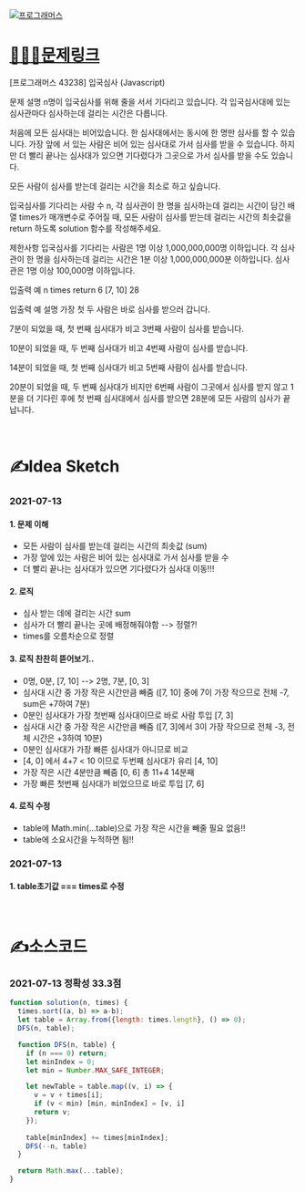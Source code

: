 [![프로그래머스](../프로그래머스표지.jpg)](https://programmers.co.kr/learn/courses/30/lessons/43238)
# [👩🏻‍💻문제링크](https://programmers.co.kr/learn/courses/30/lessons/43238)

[프로그래머스 43238] 입국심사 (Javascript)

문제 설명
n명이 입국심사를 위해 줄을 서서 기다리고 있습니다. 각 입국심사대에 있는 심사관마다 심사하는데 걸리는 시간은 다릅니다.

처음에 모든 심사대는 비어있습니다. 한 심사대에서는 동시에 한 명만 심사를 할 수 있습니다. 가장 앞에 서 있는 사람은 비어 있는 심사대로 가서 심사를 받을 수 있습니다. 하지만 더 빨리 끝나는 심사대가 있으면 기다렸다가 그곳으로 가서 심사를 받을 수도 있습니다.

모든 사람이 심사를 받는데 걸리는 시간을 최소로 하고 싶습니다.

입국심사를 기다리는 사람 수 n, 각 심사관이 한 명을 심사하는데 걸리는 시간이 담긴 배열 times가 매개변수로 주어질 때, 모든 사람이 심사를 받는데 걸리는 시간의 최솟값을 return 하도록 solution 함수를 작성해주세요.

제한사항
입국심사를 기다리는 사람은 1명 이상 1,000,000,000명 이하입니다.
각 심사관이 한 명을 심사하는데 걸리는 시간은 1분 이상 1,000,000,000분 이하입니다.
심사관은 1명 이상 100,000명 이하입니다.

입출력 예
n	times	return
6	[7, 10]	28

입출력 예 설명
가장 첫 두 사람은 바로 심사를 받으러 갑니다.

7분이 되었을 때, 첫 번째 심사대가 비고 3번째 사람이 심사를 받습니다.

10분이 되었을 때, 두 번째 심사대가 비고 4번째 사람이 심사를 받습니다.

14분이 되었을 때, 첫 번째 심사대가 비고 5번째 사람이 심사를 받습니다.

20분이 되었을 때, 두 번째 심사대가 비지만 6번째 사람이 그곳에서 심사를 받지 않고 1분을 더 기다린 후에 첫 번째 심사대에서 심사를 받으면 28분에 모든 사람의 심사가 끝납니다.

<br>

# ✍️Idea Sketch

### **2021-07-13**

#### 1. 문제 이해
- 모든 사람이 심사를 받는데 걸리는 시간의 최솟값 (sum)
- 가장 앞에 있는 사람은 비어 있는 심사대로 가서 심사를 받을 수
- 더 빨리 끝나는 심사대가 있으면 기다렸다가 심사대 이동!!!

#### 2. 로직
- 심사 받는 데에 걸리는 시간 sum
- 심사가 더 빨리 끝나는 곳에 배정해줘야함 --> 정렬?!
- times를 오름차순으로 정렬

#### 3. 로직 찬찬히 뜯어보기..
- 0명, 0분, [7, 10] --> 2명, 7분, [0, 3]
- 심사대 시간 중 가장 작은 시간만큼 빼줌 ([7, 10] 중에 7이 가장 작으므로 전체 -7, sum은 +7하여 7분)
- 0분인 심사대가 가장 첫번째 심사대이므로 바로 사람 투입 [7, 3]
- 심사대 시간 중 가장 작은 시간만큼 빼줌 ([7, 3]에서 3이 가장 작으므로 전체 -3, 전체 시간은 +3하여 10분)
- 0분인 심사대가 가장 빠른 심사대가 아니므로 비교
- [4, 0] 에서 4+7 < 10 이므로 두번째 심사대가 유리 [4, 10]
- 가장 작은 시간 4분만큼 빼줌 [0, 6] 총 11+4 14분째
- 가장 빠른 첫번째 심사대가 비었으므로 바로 투입 [7, 6]

#### 4. 로직 수정
- table에 Math.min(...table)으로 가장 작은 시간을 빼줄 필요 없음!!
- table에 소요시간을 누적하면 됨!!

### **2021-07-13**

#### 1. table초기값 === times로 수정

<br>

# ✍️소스코드

### **2021-07-13 정확성 33.3점**

```javascript
function solution(n, times) {
  times.sort((a, b) => a-b);
  let table = Array.from({length: times.length}, () => 0);
  DFS(n, table);

  function DFS(n, table) {
    if (n === 0) return;
    let minIndex = 0;
    let min = Number.MAX_SAFE_INTEGER;

    let newTable = table.map((v, i) => {
      v = v + times[i];
      if (v < min) [min, minIndex] = [v, i]
      return v;
    });
    
    table[minIndex] += times[minIndex];
    DFS(--n, table)
  }

  return Math.max(...table);
}
```
